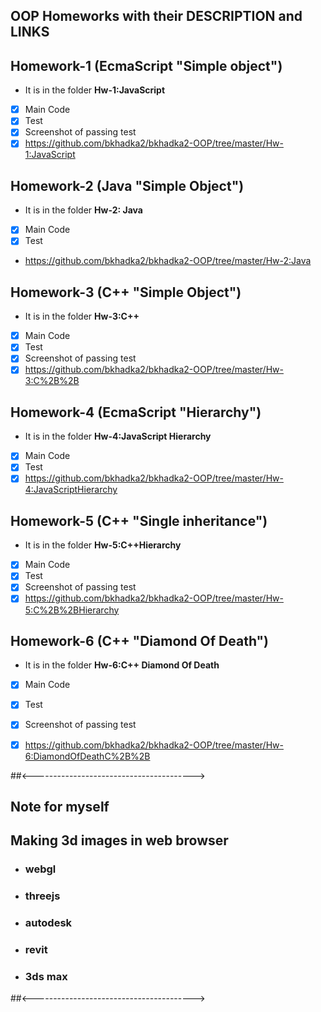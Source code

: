 ## OOP Homeworks with their DESCRIPTION and LINKS

## Homework-1 (EcmaScript "Simple object")
- It is in the folder **Hw-1:JavaScript**
- [x] Main Code
- [x] Test
- [x] Screenshot of passing test
- [x] https://github.com/bkhadka2/bkhadka2-OOP/tree/master/Hw-1:JavaScript

## Homework-2 (Java "Simple Object")

- It is in the folder **Hw-2: Java**
- [x] Main Code
- [x] Test
- https://github.com/bkhadka2/bkhadka2-OOP/tree/master/Hw-2:Java

## Homework-3 (C++ "Simple Object")
- It is in the folder **Hw-3:C++**
- [x] Main Code
- [x] Test
- [x] Screenshot of passing test
- [x] https://github.com/bkhadka2/bkhadka2-OOP/tree/master/Hw-3:C%2B%2B

## Homework-4 (EcmaScript "Hierarchy")
- It is in the folder **Hw-4:JavaScript Hierarchy**
- [x] Main Code
- [x] Test
- [x] https://github.com/bkhadka2/bkhadka2-OOP/tree/master/Hw-4:JavaScriptHierarchy

## Homework-5 (C++ "Single inheritance")

- It is in the folder **Hw-5:C++Hierarchy**
- [x] Main Code
- [x] Test
- [x] Screenshot of passing test
- [x] https://github.com/bkhadka2/bkhadka2-OOP/tree/master/Hw-5:C%2B%2BHierarchy

## Homework-6 (C++ "Diamond Of Death")

- It is in the folder **Hw-6:C++ Diamond Of Death**
- [x] Main Code
- [x] Test
- [x] Screenshot of passing test
- [x] https://github.com/bkhadka2/bkhadka2-OOP/tree/master/Hw-6:DiamondOfDeathC%2B%2B




##<---------------------------------------->
## Note for myself
## Making 3d images in web browser
- ### webgl
- ### threejs
- ### autodesk
- ### revit
- ### 3ds max
##<---------------------------------------->
